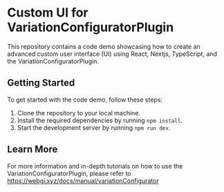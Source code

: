 # Custom UI for VariationConfiguratorPlugin

This repository contains a code demo showcasing how to create an advanced custom user interface (UI) using React, Nextjs, TypeScript, and the VariationConfiguratorPlugin.

## Getting Started

To get started with the code demo, follow these steps:

1. Clone the repository to your local machine.
2. Install the required dependencies by running `npm install`.
3. Start the development server by running `npm run dev`.

## Learn More

For more information and in-depth tutorials on how to use the VariationConfiguratorPlugin, please refer to https://webgi.xyz/docs/manual/variationConfigurator
